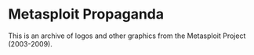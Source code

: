 Metasploit Propaganda
=====================

This is an archive of logos and other graphics from the Metasploit Project (2003-2009).


